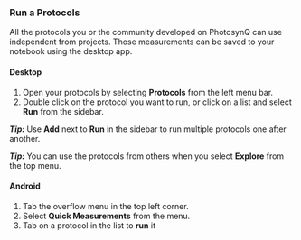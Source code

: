 ### Run a Protocols

All the protocols you or the community developed on PhotosynQ can use independent from projects. Those measurements can be saved to your notebook using the desktop app.

#### Desktop

1. Open your protocols by selecting **Protocols** from the left menu bar.
2. Double click on the protocol you want to run, or click on a list and select **Run** from the sidebar.

***Tip:*** Use **Add** next to **Run** in the sidebar to run multiple protocols one after another.

***Tip:*** You can use the protocols from others when you select **Explore** from the top menu.

#### Android

1. Tab the <i class="fa fa-bars"></i> overflow menu in the top left corner.
2. Select **Quick Measurements** from the menu.
3. Tab on a protocol in the list to **run** it